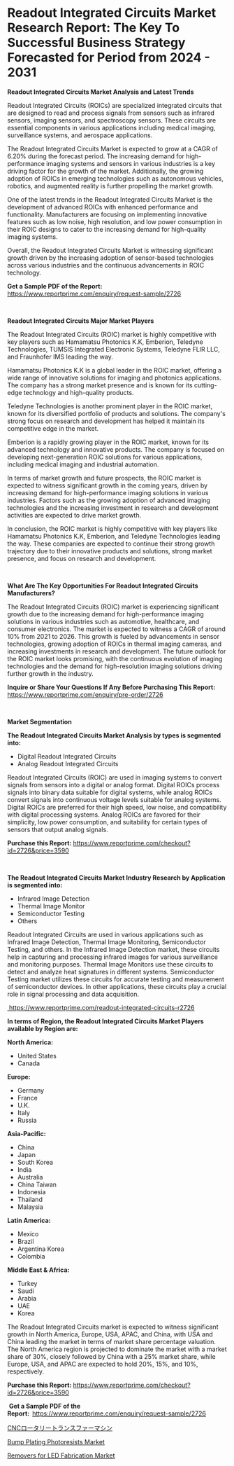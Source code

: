 <p><h1>Readout Integrated Circuits Market Research Report: The Key To Successful Business Strategy Forecasted for Period from 2024 - 2031</h1></p><p><strong>Readout Integrated Circuits Market Analysis and Latest Trends</strong></p>
<p><p>Readout Integrated Circuits (ROICs) are specialized integrated circuits that are designed to read and process signals from sensors such as infrared sensors, imaging sensors, and spectroscopy sensors. These circuits are essential components in various applications including medical imaging, surveillance systems, and aerospace applications.</p><p>The Readout Integrated Circuits Market is expected to grow at a CAGR of 6.20% during the forecast period. The increasing demand for high-performance imaging systems and sensors in various industries is a key driving factor for the growth of the market. Additionally, the growing adoption of ROICs in emerging technologies such as autonomous vehicles, robotics, and augmented reality is further propelling the market growth.</p><p>One of the latest trends in the Readout Integrated Circuits Market is the development of advanced ROICs with enhanced performance and functionality. Manufacturers are focusing on implementing innovative features such as low noise, high resolution, and low power consumption in their ROIC designs to cater to the increasing demand for high-quality imaging systems.</p><p>Overall, the Readout Integrated Circuits Market is witnessing significant growth driven by the increasing adoption of sensor-based technologies across various industries and the continuous advancements in ROIC technology.</p></p>
<p><strong>Get a Sample PDF of the Report:&nbsp;</strong> <a href="https://www.reportprime.com/enquiry/request-sample/2726">https://www.reportprime.com/enquiry/request-sample/2726</a></p>
<p>&nbsp;</p>
<p><strong>Readout Integrated Circuits Major Market Players</strong></p>
<p><p>The Readout Integrated Circuits (ROIC) market is highly competitive with key players such as Hamamatsu Photonics K.K, Emberion, Teledyne Technologies, TUMSIS Integrated Electronic Systems, Teledyne FLIR LLC, and Fraunhofer IMS leading the way. </p><p>Hamamatsu Photonics K.K is a global leader in the ROIC market, offering a wide range of innovative solutions for imaging and photonics applications. The company has a strong market presence and is known for its cutting-edge technology and high-quality products. </p><p>Teledyne Technologies is another prominent player in the ROIC market, known for its diversified portfolio of products and solutions. The company's strong focus on research and development has helped it maintain its competitive edge in the market.</p><p>Emberion is a rapidly growing player in the ROIC market, known for its advanced technology and innovative products. The company is focused on developing next-generation ROIC solutions for various applications, including medical imaging and industrial automation.</p><p>In terms of market growth and future prospects, the ROIC market is expected to witness significant growth in the coming years, driven by increasing demand for high-performance imaging solutions in various industries. Factors such as the growing adoption of advanced imaging technologies and the increasing investment in research and development activities are expected to drive market growth.</p><p>In conclusion, the ROIC market is highly competitive with key players like Hamamatsu Photonics K.K, Emberion, and Teledyne Technologies leading the way. These companies are expected to continue their strong growth trajectory due to their innovative products and solutions, strong market presence, and focus on research and development.</p></p>
<p>&nbsp;</p>
<p><strong>What Are The Key Opportunities For Readout Integrated Circuits Manufacturers?</strong></p>
<p><p>The Readout Integrated Circuits (ROIC) market is experiencing significant growth due to the increasing demand for high-performance imaging solutions in various industries such as automotive, healthcare, and consumer electronics. The market is expected to witness a CAGR of around 10% from 2021 to 2026. This growth is fueled by advancements in sensor technologies, growing adoption of ROICs in thermal imaging cameras, and increasing investments in research and development. The future outlook for the ROIC market looks promising, with the continuous evolution of imaging technologies and the demand for high-resolution imaging solutions driving further growth in the industry.</p></p>
<p><strong>Inquire or Share Your Questions If Any Before Purchasing This Report:</strong> <a href="https://www.reportprime.com/enquiry/pre-order/2726">https://www.reportprime.com/enquiry/pre-order/2726</a></p>
<p>&nbsp;</p>
<p><strong>Market Segmentation</strong></p>
<p><strong>The Readout Integrated Circuits Market Analysis by types is segmented into:</strong></p>
<p><ul><li>Digital Readout Integrated Circuits</li><li>Analog Readout Integrated Circuits</li></ul></p>
<p><p>Readout Integrated Circuits (ROIC) are used in imaging systems to convert signals from sensors into a digital or analog format. Digital ROICs process signals into binary data suitable for digital systems, while analog ROICs convert signals into continuous voltage levels suitable for analog systems. Digital ROICs are preferred for their high speed, low noise, and compatibility with digital processing systems. Analog ROICs are favored for their simplicity, low power consumption, and suitability for certain types of sensors that output analog signals.</p></p>
<p><strong>Purchase this Report:&nbsp;</strong><a href="https://www.reportprime.com/checkout?id=2726&price=3590">https://www.reportprime.com/checkout?id=2726&price=3590</a></p>
<p>&nbsp;</p>
<p><strong>The Readout Integrated Circuits Market Industry Research by Application is segmented into:</strong></p>
<p><ul><li>Infrared Image Detection</li><li>Thermal Image Monitor</li><li>Semiconductor Testing</li><li>Others</li></ul></p>
<p><p>Readout Integrated Circuits are used in various applications such as Infrared Image Detection, Thermal Image Monitoring, Semiconductor Testing, and others. In the Infrared Image Detection market, these circuits help in capturing and processing infrared images for various surveillance and monitoring purposes. Thermal Image Monitors use these circuits to detect and analyze heat signatures in different systems. Semiconductor Testing market utilizes these circuits for accurate testing and measurement of semiconductor devices. In other applications, these circuits play a crucial role in signal processing and data acquisition.</p></p>
<p><a href="https://www.reportprime.com/readout-integrated-circuits-r2726">&nbsp;https://www.reportprime.com/readout-integrated-circuits-r2726</a></p>
<p><strong>In terms of Region, the Readout Integrated Circuits Market Players available by Region are:</strong></p>
<p>
    <p> <strong> North America: </strong>
        <ul>
            <li>United States</li>
            <li>Canada</li>
        </ul>
        </p> 
    <p> <strong> Europe: </strong>
        <ul>
            <li>Germany</li>
            <li>France</li>
            <li>U.K.</li>
            <li>Italy</li>
            <li>Russia</li>
        </ul>
        </p> 
    <p> <strong> Asia-Pacific: </strong>
        <ul>
            <li>China</li>
            <li>Japan</li>
            <li>South Korea</li>
            <li>India</li>
            <li>Australia</li>
            <li>China Taiwan</li>
            <li>Indonesia</li>
            <li>Thailand</li>
            <li>Malaysia</li>
        </ul>
        </p> 
    <p> <strong> Latin America: </strong>
        <ul>
            <li>Mexico</li>
            <li>Brazil</li>
            <li>Argentina Korea</li>
            <li>Colombia</li>
        </ul>
        </p> 
    <p> <strong> Middle East & Africa: </strong>
        <ul>
            <li>Turkey</li>
            <li>Saudi</li>
            <li>Arabia</li>
            <li>UAE</li>
            <li>Korea</li>
        </ul>
    </p>
    </p>
<p><p>The Readout Integrated Circuits market is expected to witness significant growth in North America, Europe, USA, APAC, and China, with USA and China leading the market in terms of market share percentage valuation. The North America region is projected to dominate the market with a market share of 30%, closely followed by China with a 25% market share, while Europe, USA, and APAC are expected to hold 20%, 15%, and 10%, respectively.</p></p>
<p><strong>Purchase this Report: </strong><a href="https://www.reportprime.com/checkout?id=2726&price=3590">https://www.reportprime.com/checkout?id=2726&price=3590</a></p>
<p>&nbsp;<strong>Get a Sample PDF of the Report:&nbsp;&nbsp;</strong><a href="https://www.reportprime.com/enquiry/request-sample/2726">https://www.reportprime.com/enquiry/request-sample/2726</a></p>
<p><strong></strong></p>
<p><p><a href="https://github.com/LizaHeller2023/Market-Research-Report-List-1/blob/main/676030572510.md">CNCロータリートランスファーマシン</a></p><p><a href="https://github.com/MyrtisWest1/Market-Research-Report-List-1/blob/main/bump-plating-photoresists-market.md">Bump Plating Photoresists Market</a></p><p><a href="https://github.com/LaceyZemlak1/Market-Research-Report-List-1/blob/main/removers-for-led-fabrication-market.md">Removers for LED Fabrication Market</a></p></p>